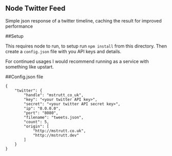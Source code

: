 Node Twitter Feed
-----------------

Simple json response of a twitter timeline, caching the result for improved performance

##Setup

This requires node to run, to setup run `npm install` from this directory. Then create a `config.json` file with you API keys and details.

For continued usages I would recommend running as a service with something like upstart.

##Config.json file

```
{
	"twitter": {
		"handle": "mstrutt_co_uk",
		"key": "<your twitter API key>",
		"secret": "<your twitter API secret key>",
		"ip": "0.0.0.0",
		"port": "8080",
		"filename": "tweets.json",
		"count": 5,
		"origin": [
			"http://mstrutt.co.uk",
			"http://mstrutt.dev"
		]
	}
}
```